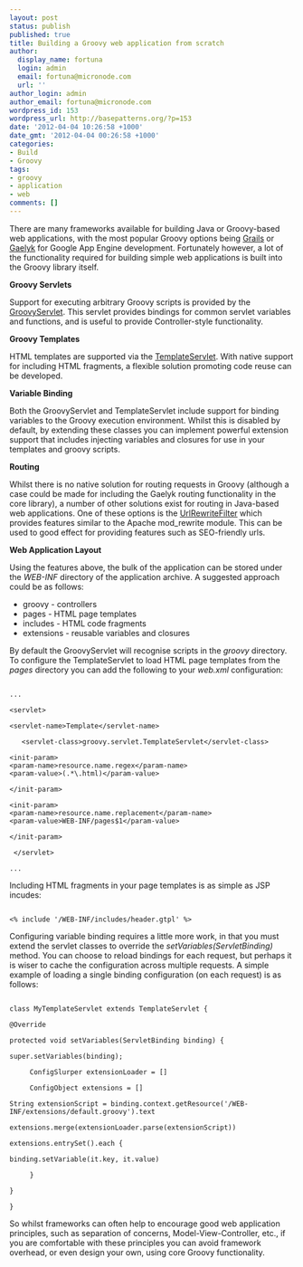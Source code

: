 ```yaml
---
layout: post
status: publish
published: true
title: Building a Groovy web application from scratch
author:
  display_name: fortuna
  login: admin
  email: fortuna@micronode.com
  url: ''
author_login: admin
author_email: fortuna@micronode.com
wordpress_id: 153
wordpress_url: http://basepatterns.org/?p=153
date: '2012-04-04 10:26:58 +1000'
date_gmt: '2012-04-04 00:26:58 +1000'
categories:
- Build
- Groovy
tags:
- groovy
- application
- web
comments: []
---
```


There are many frameworks available for building Java or Groovy-based web applications, with the most popular Groovy options being [Grails] or [Gaelyk] for Google App Engine development. Fortunately however, a lot of the functionality required for building simple web applications is built into the Groovy library itself.

**Groovy Servlets**

Support for executing arbitrary Groovy scripts is provided by the [GroovyServlet]. This servlet provides bindings for common servlet variables and functions, and is useful to provide Controller-style functionality.

**Groovy Templates**

HTML templates are supported via the [TemplateServlet]. With native support for including HTML fragments, a flexible solution promoting code reuse can be developed.

**Variable Binding**

Both the GroovyServlet and TemplateServlet include support for binding variables to the Groovy execution environment. Whilst this is disabled by default, by extending these classes you can implement powerful extension support that includes injecting variables and closures for use in your templates and groovy scripts.

**Routing**

Whilst there is no native solution for routing requests in Groovy (although a case could be made for including the Gaelyk routing functionality in the core library), a number of other solutions exist for routing in Java-based web applications. One of these options is the [UrlRewriteFilter] which provides features similar to the Apache mod_rewrite module. This can be used to good effect for providing features such as SEO-friendly urls.

**Web Application Layout**

Using the features above, the bulk of the application can be stored under the *WEB-INF* directory of the application archive. A suggested approach could be as follows:


* groovy - controllers
* pages - HTML page templates
* includes - HTML code fragments
* extensions - reusable variables and closures



By default the GroovyServlet will recognise scripts in the *groovy* directory. To configure the TemplateServlet to load HTML page templates from the *pages* directory you can add the following to your *web.xml* configuration:

```

...

<servlet>

<servlet-name>Template</servlet-name>

   <servlet-class>groovy.servlet.TemplateServlet</servlet-class>

<init-param>
<param-name>resource.name.regex</param-name>
<param-value>(.*\.html)</param-value>

</init-param>

<init-param>
<param-name>resource.name.replacement</param-name>
<param-value>WEB-INF/pages$1</param-value>

</init-param>

 </servlet>

...

```

Including HTML fragments in your page templates is as simple as JSP incudes:

```

<% include '/WEB-INF/includes/header.gtpl' %>

```

Configuring variable binding requires a little more work, in that you must extend the servlet classes to override the *setVariables(ServletBinding)* method. You can choose to reload bindings for each request, but perhaps it is wiser to cache the configuration across multiple requests. A simple example of loading a single binding configuration (on each request) is as follows:

```

class MyTemplateServlet extends TemplateServlet {

@Override

protected void setVariables(ServletBinding binding) {

super.setVariables(binding);

     ConfigSlurper extensionLoader = []

     ConfigObject extensions = []

String extensionScript = binding.context.getResource('/WEB-INF/extensions/default.groovy').text

extensions.merge(extensionLoader.parse(extensionScript))

extensions.entrySet().each {

binding.setVariable(it.key, it.value)

     }

}

}

```

So whilst frameworks can often help to encourage good web application principles, such as separation of concerns, Model-View-Controller, etc., if you are comfortable with these principles you can avoid framework overhead, or even design your own, using core Groovy functionality.

[Grails]: http://grails.org
[Gaelyk]: http://gaelyk.appspot.com
[GroovyServlet]: http://groovy.codehaus.org/Groovlets
[TemplateServlet]: http://groovy.codehaus.org/Groovy+Templates#GroovyTemplates-SimpleTemplateEngine
[UrlRewriteFilter]: http://code.google.com/p/urlrewritefilter/
